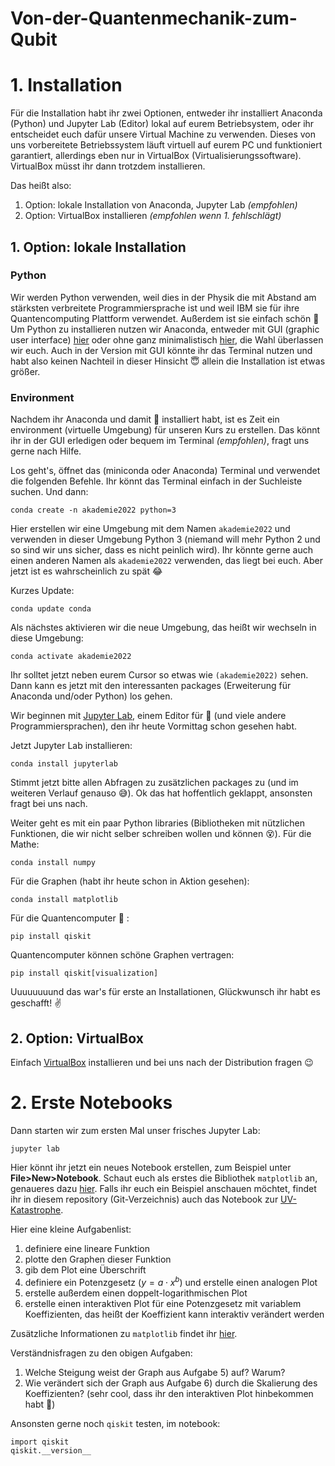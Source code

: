 # Von-der-Quantenmechanik-zum-Qubit


# 1. Installation

Für die Installation habt ihr zwei Optionen, entweder ihr installiert Anaconda (Python) und Jupyter Lab (Editor) lokal auf eurem Betriebsystem, oder ihr entscheidet euch dafür unsere Virtual Machine zu verwenden. Dieses von uns vorbereitete Betriebssystem läuft virtuell auf eurem PC und funktioniert garantiert, allerdings eben nur in VirtualBox (Virtualisierungssoftware). VirtualBox müsst ihr dann trotzdem installieren.

Das heißt also:

1. Option: lokale Installation von Anaconda, Jupyter Lab *(empfohlen)*
2. Option: VirtualBox installieren *(empfohlen wenn 1. fehlschlägt)*

## 1. Option: lokale Installation

### Python

Wir werden Python verwenden, weil dies in der Physik die mit Abstand am stärksten verbreitete Programmiersprache ist und weil IBM sie für ihre Quantencomputing Plattform verwendet. Außerdem ist sie einfach schön :star_struck:
Um Python zu installieren nutzen wir Anaconda, entweder mit GUI (graphic user interface) [hier](https://docs.anaconda.com/anaconda/install/) oder ohne ganz minimalistisch [hier](https://docs.conda.io/en/latest/miniconda.html), die Wahl überlassen wir euch. Auch in der Version mit GUI könnte ihr das Terminal nutzen und habt also keinen Nachteil in dieser Hinsicht :innocent: allein die Installation ist etwas größer.

### Environment

Nachdem ihr Anaconda und damit :snake: installiert habt, ist es Zeit ein environment (virtuelle Umgebung) für unseren Kurs zu erstellen. Das könnt ihr in der GUI erledigen oder bequem im Terminal *(empfohlen)*, fragt uns gerne nach Hilfe.

Los geht's, öffnet das (miniconda oder Anaconda) Terminal und verwendet die folgenden Befehle. Ihr könnt das Terminal einfach in der Suchleiste suchen. Und dann:

`conda create -n akademie2022 python=3`

Hier erstellen wir eine Umgebung mit dem Namen `akademie2022` und verwenden in dieser Umgebung Python 3 (niemand will mehr Python 2 und so sind wir uns sicher, dass es nicht peinlich wird). Ihr könnte gerne auch einen anderen Namen als `akademie2022` verwenden, das liegt bei euch. Aber jetzt ist es wahrscheinlich zu spät :joy:

Kurzes Update:

`conda update conda`

Als nächstes aktivieren wir die neue Umgebung, das heißt wir wechseln in diese Umgebung:

`conda activate akademie2022`

Ihr solltet jetzt neben eurem Cursor so etwas wie `(akademie2022)` sehen. Dann kann es jetzt mit den interessanten packages (Erweiterung für Anaconda und/oder Python) los gehen.

Wir beginnen mit [Jupyter Lab](https://jupyter.org), einem Editor für :snake: (und viele andere Programmiersprachen), den ihr heute Vormittag schon gesehen habt. 

Jetzt Jupyter Lab installieren:

`conda install jupyterlab`

Stimmt jetzt bitte allen Abfragen zu zusätzlichen packages zu (und im weiteren Verlauf genauso :sweat_smile:). Ok das hat hoffentlich geklappt, ansonsten fragt bei uns nach.

Weiter geht es mit ein paar Python libraries (Bibliotheken mit nützlichen Funktionen, die wir nicht selber schreiben wollen und können :dizzy_face:). Für die Mathe:

`conda install numpy`

Für die Graphen (habt ihr heute schon in Aktion gesehen):

`conda install matplotlib`

Für die Quantencomputer :raised_hands: :

`pip install qiskit`

Quantencomputer können schöne Graphen vertragen:

`pip install qiskit[visualization]`

Uuuuuuuund das war's für erste an Installationen, Glückwunsch ihr habt es geschafft! :v:

## 2. Option: VirtualBox


Einfach [VirtualBox](https://www.virtualbox.org/wiki/Downloads) installieren und bei uns nach der Distribution fragen :wink:

# 2. Erste Notebooks

Dann starten wir zum ersten Mal unser frisches Jupyter Lab:

`jupyter lab`

Hier könnt ihr jetzt ein neues Notebook erstellen, zum Beispiel unter **File>New>Notebook**. Schaut euch als erstes die Bibliothek `matplotlib` an, genaueres dazu [hier](https://matplotlib.org/). Falls ihr euch ein Beispiel anschauen möchtet, findet ihr in diesem repository (Git-Verzeichnis) auch das Notebook zur [UV-Katastrophe](https://github.com/err4re/Von-der-Quantenmechanik-zum-Qubit/blob/main/UV_Katastrophe.ipynb).

Hier eine kleine Aufgabenlist:

1. definiere eine lineare Funktion
2. plotte den Graphen dieser Funktion
3. gib dem Plot eine Überschrift
4. definiere ein Potenzgesetz ($y = a \cdot x^b$) und erstelle einen analogen Plot
5. erstelle außerdem einen doppelt-logarithmischen Plot
6. erstelle einen interaktiven Plot für eine Potenzgesetz mit variablem Koeffizienten, das heißt der Koeffizient kann interaktiv verändert werden

Zusätzliche Informationen zu `matplotlib` findet ihr [hier](https://matplotlib.org/stable/tutorials/index.html).

Verständnisfragen zu den obigen Aufgaben:

1. Welche Steigung weist der Graph aus Aufgabe 5) auf? Warum?
2. Wie verändert sich der Graph aus Aufgabe 6) durch die Skalierung des Koeffizienten? (sehr cool, dass ihr den interaktiven Plot hinbekommen habt :raised_hands:)

Ansonsten gerne noch `qiskit` testen, im notebook:

```
import qiskit
qiskit.__version__
```